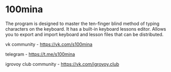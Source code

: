 # 100mina
The program is designed to master the ten-finger blind method of typing characters on the keyboard. It has a built-in keyboard lessons editor. Allows you to export and import keyboard and lesson files that can be distributed.

vk community - https://vk.com/s100mina

telegram - https://t.me/s100mina

igrovoy club community - https://vk.com/igrovoy.club
